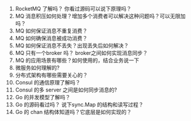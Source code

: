 1. RocketMQ 了解吗？ 你看过源码可以说下原理吗？
2. MQ 消息积压如何处理？增加多个消费者可以解决这种问题吗？可以无限加吗？
3. MQ 如何保证消息不重复消费？
4. MQ 如何确保消息被成功消费？
5. MQ 如何保证消息不丢失？出现丢失后如何解决？
6. MQ 只有一个broker 吗？ broker之间如何实现消息同步？
7. MQ 的应用场景有哪些？如何使用的，结合业务说一下
8. 微服务如何理解的?
9. 分布式架构有哪些需要关心的？
10. Consul 的通信原理了解吗？
11. Consul 的多 server 之间是如何同步消息的?
12. Go  的并发模型了解吗？
13. Go 的源码看过吗？ 说下sync.Map 的结构和读写过程？
14. Go 的 chan 结构体知道吗？它底层是如何实现的？